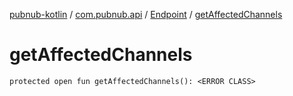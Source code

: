 [pubnub-kotlin](../../index.md) / [com.pubnub.api](../index.md) / [Endpoint](index.md) / [getAffectedChannels](./get-affected-channels.md)

# getAffectedChannels

`protected open fun getAffectedChannels(): <ERROR CLASS>`